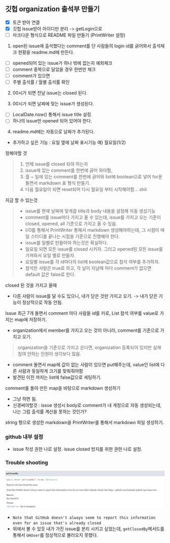 
## 깃헙 organization 출석부 만들기

- [x] 토큰 받아 연결
- [x] 깃헙 issue받아 아이디만 분리 -> getLogin으로
- [ ] 마크다운 형식으로 README 파일 만들기 (PrintWriter 설정)

1. open된 issue에 출석했다는 comment를 단 사람들의 login id를 긁어와서 출석체크 현황을 readme.md에 만든다.
 - [ ] opened되어 있는 issue가 하나 밖에 없는지 예외체크
 - [ ] comment 중복으로 달았을 경우 한번만 체크
 - [ ] comment가 있으면 
 - [ ] 주별 출석률 / 월별 출석률 확인

2. 00시가 되면 전날 issue는 closed 된다.

3. 00시가 되면 날짜에 맞는 issue가 생성된다.
- [ ] LocalDate.now() 통해서 issue title 설정
- [ ] 하나의 issue만 opened 되어 있어야 한다.

4. readme.md에는 자동으로 날짜가 추가된다.


* 추가하고 싶은 기능 : 요일 옆에 날짜 표시기능 예) 월요일(1/2)

정해야할 것
> 1. 언제 issue를 closed 되야 하는지
> 2. issue에 있는 comment를 한번에 긁어 와야함,
> 3. 월 ~ 일에 있는 comment를 한번에 긁어와 list에 boolean으로 넣어 for문 돌면서 markdown 표 형식 만들기. 
> 4. 다음 월요일이 되면 reset되어 다시 월요일 부터 시작해야함... shit
> 

지금 할 수 있는것
> - issue를 현재 날짜에 맞게끔 title과 body 내용을 설정해 자동 생성기능
> - comment를 issue마다 가지고 올 수 있는데, issue를 가지고 오는 기준이 closed, opened, all 기준으로 가지고 올 수 있음.
> - I/O를 통해서 PrintWriter 통해서 markdown 생성해야하는데, 그 시점이 매일 스터디를 끝나는 시점을 기준으로 진행해야 한다.
> - issue를 일별로 만들어야 하는것은 확실하다. 
> - 일요일 되면 모든 issue를 closed 시키자. 그리고 opened된 모든 issue를 가져와서 요일 별로 만들자.
> - 요일별 issue를 각 id마다의 list에 boolean값으로 참석 여부를 추가하자.
> - 참석한 사람은 true로 하고, 각 날이 지날때 마다 comment가 없으면 default 값은 false로 한다.


closed 된 것을 가지고 올때
 - 다른 사람이 issue를 달 수도 있으니, 내가 닫은 것만 가지고 오기. -> 내가 닫은 기능이 정상적으로 작동 안됨.

Issue 최근 7개 돌면서 comment 마다 사람들 id를 키로, List<boolean> 참석 여부를 value로 가지는 map에 저장하기.
 - organization에서 member를 가지고 오는 것이 아니라, comment를 기준으로 가지고 오기.
 > organization을 기준으로 가지고 온다면, organization 등록되어 있지만 실제 참여 안하는 인원이 생각보다 많음.
 - comment 돌면서 map에 값이 없는 사람이 있으면 put해주는데, value인 list에 다른 사람과 동일하게 크기를 맞춰줘야함
 - 발견된 이전 까지는 list에 false값으로 세팅하기.

comment를 돌아 만든 map을 바탕으로 markdown 생성하기
 - 그냥 하면 됨.
 - 신경써야할것 : issue 생성시 body로 comment가 내 계정으로 자동 생성되는데, 나는 그럼 출석률 계산을 못하는 것인가?

string 형으로 생성한 markdown을 PrintWriter를 통해서 markdown 파일 생성하기.

### github 내부 설정
 - issue 작성 권한 나로 설정. issue closed 방지를 위한 권한 나로 설정.

### Trouble shooting 
![getClosedByMethod](img/getClosedByMethod.png)
 - `Note that GitHub doesn't always seem to report this information even for an issue that's already closed`
 - 위에서 볼 수 있듯 내가 가진 issue를 분리 시키고 싶었는데, `getClosedBy`메서드를 통해서 `GHUser`를 정상적으로 불러오지 못했다.




